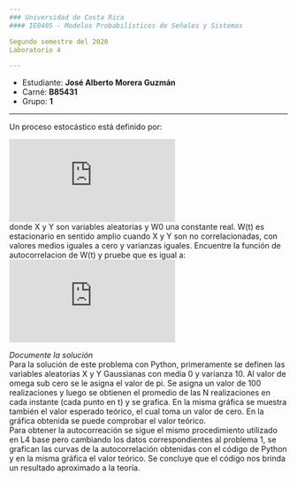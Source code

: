 ```yaml
---
### Universidad de Costa Rica
#### IE0405 - Modelos Probabilísticos de Señales y Sistemas

Segundo semestre del 2020  
Laboratorio 4

---
```


* Estudiante: **José Alberto Morera Guzmán**
* Carné: **B85431**
* Grupo: **1**
---
Un proceso estocástico está definido por: 

![Tau](https://latex.codecogs.com/gif.latex?W%28t%29%3DXcos%28%5Comega_0t%29&plus;Ysen%28%5Comega_0t%29)  
donde X y Y son variables aleatorias y W0 una constante real. W(t) es estacionario en sentido amplio cuando
X y Y son no correlacionadas, con valores medios iguales a cero y varianzas iguales. Encuentre
la función de autocorrelacion de W(t) y pruebe que es igual a:  
![Tau](https://latex.codecogs.com/gif.latex?R_%7BWW%7D%28%5Ctau%29%3D%5Csigma%5E%7B2%7Dcos%28%5Comega_0t%29)  


*Documente la solución*  
Para la solución de este problema con Python, primeramente se definen las variables aleatorias X y Y Gaussianas con media 0 y varianza 10. Al valor de omega sub cero se le asigna el valor de pi. Se asigna un valor de 100 realizaciones y luego se obtienen el promedio de las N realizaciones en cada instante (cada punto en t) y se grafica. En la misma gráfica se muestra también el valor esperado teórico, el cual toma un valor de cero. En la gráfica obtenida se puede comprobar el valor teórico.  
Para obtener la autocorreación se sigue el mismo procedimiento utilizado en L4 base pero cambiando los datos correspondientes al problema 1, se grafican las curvas de la autocorrelación obtenidas con el código de Python y en la misma gráfica el valor teórico. Se concluye que el código nos brinda un resultado aproximado a la teoría.

